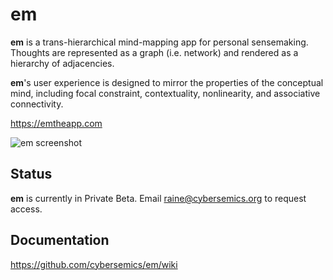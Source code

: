 # em

**em** is a trans-hierarchical mind-mapping app for personal sensemaking. Thoughts are represented as a graph (i.e. network) and rendered as a hierarchy of adjacencies.

**em**'s user experience is designed to mirror the properties of the conceptual mind, including focal constraint, contextuality, nonlinearity, and associative connectivity.

https://emtheapp.com

![em screenshot](https://github.com/cybersemics/em-proto/blob/dev/screenshot.gif?raw=true)

## Status

**em** is currently in Private Beta. Email raine@cybersemics.org to request access.

## Documentation

https://github.com/cybersemics/em/wiki
